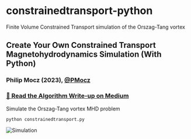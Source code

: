 # constrainedtransport-python
Finite Volume Constrained Transport simulation of the Orszag-Tang vortex

## Create Your Own Constrained Transport Magnetohydrodynamics Simulation (With Python)

### Philip Mocz (2023), [@PMocz](https://twitter.com/PMocz)

### [📝 Read the Algorithm Write-up on Medium](https://levelup.gitconnected.com/create-your-own-constrained-transport-magnetohydrodynamics-simulation-with-python-276f787f537d)

Simulate the Orszag-Tang vortex MHD problem


```
python constrainedtransport.py
```

![Simulation](./constrainedtransport.gif)
